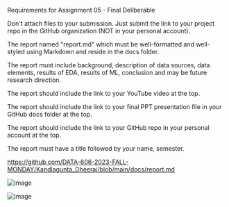 Requirements for Assignment 05 - Final Deliberable

Don't attach files to your submission. Just submit the link to your project repo in the GitHub organization (NOT in your personal account).




The report named "report.md" which must be well-formatted and well-styled using Markdown and reside in the docs folder.

The report must include background, description of data sources, data elements, results of EDA, results of ML, conclusion and may be future research direction. 

The report should include the link to your YouTube video at the top.

The report should include the link to your final PPT presentation file in your GitHub docs folder at the top.

The report should include the link to your GitHub repo in your personal account at the top.

The report must have a title followed by your name, semester.


https://github.com/DATA-606-2023-FALL-MONDAY/Kandlagunta_Dheeraj/blob/main/docs/report.md



![image](https://github.com/DATA-606-2023-FALL-MONDAY/Rius_Jonathan/assets/70355050/1e64cb5e-30a0-479f-a3d3-f604df27de06)

![image](https://github.com/DATA-606-2023-FALL-MONDAY/Rius_Jonathan/assets/70355050/95ad45db-fa68-4285-9947-c33539157755)
